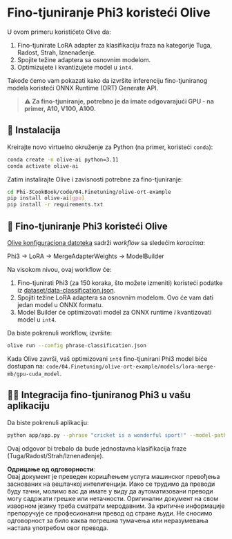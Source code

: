 # Fino-tjuniranje Phi3 koristeći Olive

U ovom primeru koristićete Olive da:

1. Fino-tjunirate LoRA adapter za klasifikaciju fraza na kategorije Tuga, Radost, Strah, Iznenađenje.
1. Spojite težine adaptera sa osnovnim modelom.
1. Optimizujete i kvantizujete model u `int4`.

Takođe ćemo vam pokazati kako da izvršite inferenciju fino-tjuniranog modela koristeći ONNX Runtime (ORT) Generate API.

> **⚠️ Za fino-tjuniranje, potrebno je da imate odgovarajući GPU - na primer, A10, V100, A100.**

## 💾 Instalacija

Kreirajte novo virtuelno okruženje za Python (na primer, koristeći `conda`):

```bash
conda create -n olive-ai python=3.11
conda activate olive-ai
```

Zatim instalirajte Olive i zavisnosti potrebne za fino-tjuniranje:

```bash
cd Phi-3CookBook/code/04.Finetuning/olive-ort-example
pip install olive-ai[gpu]
pip install -r requirements.txt
```

## 🧪 Fino-tjuniranje Phi3 koristeći Olive
[Olive konfiguraciona datoteka](../../../../../code/03.Finetuning/olive-ort-example/phrase-classification.json) sadrži *workflow* sa sledećim *koracima*:

Phi3 -> LoRA -> MergeAdapterWeights -> ModelBuilder

Na visokom nivou, ovaj workflow će:

1. Fino-tjunirati Phi3 (za 150 koraka, što možete izmeniti) koristeći podatke iz [dataset/data-classification.json](../../../../../code/03.Finetuning/olive-ort-example/dataset/dataset-classification.json).
1. Spojiti težine LoRA adaptera sa osnovnim modelom. Ovo će vam dati jedan model u ONNX formatu.
1. Model Builder će optimizovati model za ONNX runtime *i* kvantizovati model u `int4`.

Da biste pokrenuli workflow, izvršite:

```bash
olive run --config phrase-classification.json
```

Kada Olive završi, vaš optimizovani `int4` fino-tjunirani Phi3 model biće dostupan na: `code/04.Finetuning/olive-ort-example/models/lora-merge-mb/gpu-cuda_model`.

## 🧑‍💻 Integracija fino-tjuniranog Phi3 u vašu aplikaciju 

Da biste pokrenuli aplikaciju:

```bash
python app/app.py --phrase "cricket is a wonderful sport!" --model-path models/lora-merge-mb/gpu-cuda_model
```

Ovaj odgovor bi trebalo da bude jednostavna klasifikacija fraze (Tuga/Radost/Strah/Iznenađenje).

**Одрицање од одговорности**:  
Овај документ је преведен коришћењем услуга машинског превођења заснованих на вештачкој интелигенцији. Иако се трудимо да преводи буду тачни, молимо вас да имате у виду да аутоматизовани преводи могу садржати грешке или нетачности. Оригинални документ на свом изворном језику треба сматрати меродавним. За критичне информације препоручује се професионални превод од стране људи. Не сносимо одговорност за било каква погрешна тумачења или неразумевања настала употребом овог превода.